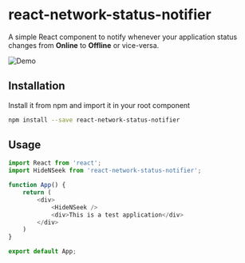 react-network-status-notifier
=============

A simple React component to notify whenever your application status changes from **Online** to **Offline** or vice-versa.

![Demo](https://media.giphy.com/media/H0nVZ6316wwMRMWf5P/giphy.gif)

## Installation

Install it from npm and import it in your root component

```bash
npm install --save react-network-status-notifier
```

## Usage

```Javascript
import React from 'react';
import HideNSeek from 'react-network-status-notifier';

function App() {
    return (
        <div>
            <HideNSeek />
            <div>This is a test application</div>
        </div>
    )
}

export default App;
```